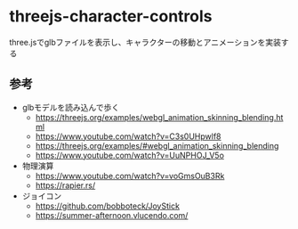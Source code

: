 # threejs-character-controls
three.jsでglbファイルを表示し、キャラクターの移動とアニメーションを実装する

## 参考
* glbモデルを読み込んで歩く
  * https://threejs.org/examples/webgl_animation_skinning_blending.html
  * https://www.youtube.com/watch?v=C3s0UHpwlf8
  * https://threejs.org/examples/#webgl_animation_skinning_blending
  * https://www.youtube.com/watch?v=UuNPHOJ_V5o
* 物理演算
  * https://www.youtube.com/watch?v=voGmsOuB3Rk
  * https://rapier.rs/
* ジョイコン
  * https://github.com/bobboteck/JoyStick
  * https://summer-afternoon.vlucendo.com/
